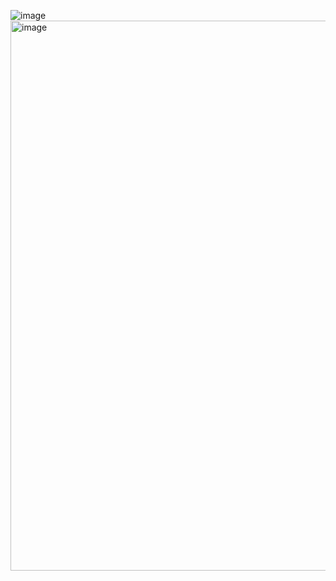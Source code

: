 ![image](https://github.com/user-attachments/assets/66ecdf18-f4a0-4e5d-80d1-113ff1835b7a)
<img width="1486" height="880" alt="image" src="https://github.com/user-attachments/assets/a1309fcf-81b7-4939-86ea-575efe1f2fbc" />

